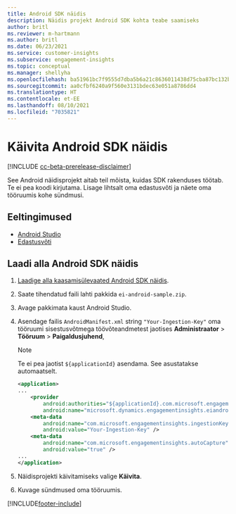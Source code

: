 ```yaml
---
title: Android SDK näidis
description: Näidis projekt Android SDK kohta teabe saamiseks
author: britl
ms.reviewer: m-hartmann
ms.author: britl
ms.date: 06/23/2021
ms.service: customer-insights
ms.subservice: engagement-insights
ms.topic: conceptual
ms.manager: shellyha
ms.openlocfilehash: ba51961bc7f9555d7dba5b6a21c8636011438d75cba87bc132b896841c467a33
ms.sourcegitcommit: aa0cfbf6240a9f560e3131bdec63e051a8786dd4
ms.translationtype: HT
ms.contentlocale: et-EE
ms.lasthandoff: 08/10/2021
ms.locfileid: "7035821"
---
```

# <a name="run-the-android-sdk-sample"></a>Käivita Android SDK näidis

[!INCLUDE [cc-beta-prerelease-disclaimer](includes/cc-beta-prerelease-disclaimer.md)]

See Android näidisprojekt aitab teil mõista, kuidas SDK rakenduses töötab. Te ei pea koodi kirjutama. Lisage lihtsalt oma edastusvõti ja näete oma tööruumis kohe sündmusi.

## <a name="prerequisites"></a>Eeltingimused

- [Android Studio](https://developer.android.com/studio)
- [Edastusvõti](get-started-android.md)

## <a name="download-the-android-sdk-sample"></a>Laadi alla Android SDK näidis

1. [Laadige alla kaasamisülevaated Android SDK näidis](https://download.pi.dynamics.com/sdk/EI-SDKs/ei-android-sample.zip).
1. Saate tihendatud faili lahti pakkida `ei-android-sample.zip`.
1. Avage pakkimata kaust Android Studio.
1. Asendage failis `AndroidManifest.xml` string `"Your-Ingestion-Key"` oma tööruumi sisestusvõtmega töövõteandmetest jaotises **Administraator** > **Tööruum** > **Paigaldusjuhend**, 

   > [!NOTE]
   > Te ei pea jaotist `${applicationId}` asendama. See asustatakse automaatselt.

   ```xml
   <application>
   ...
       <provider
           android:authorities="${applicationId}.com.microsoft.engagementinsights.eiandroidsdk.AnalyticsContentProvider"
           android:name="microsoft.dynamics.engagementinsights.eiandroidsdk.AnalyticsContentProvider" />
       <meta-data
           android:name="com.microsoft.engagementinsights.ingestionKey"
           android:value="Your-Ingestion-Key" />
       <meta-data
           android:name="com.microsoft.engagementinsights.autoCapture"
           android:value="true" />
   ...
   </application>
   ```

1. Näidisprojekti käivitamiseks valige **Käivita**.
1. Kuvage sündmused oma tööruumis.


[!INCLUDE[footer-include](../includes/footer-banner.md)]
